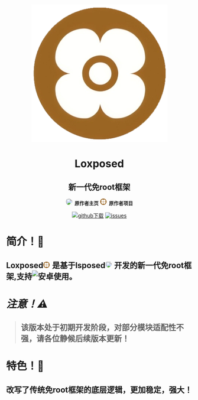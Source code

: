 <div align="center" style="font-family: 'Noto Sans SC', -apple-system, BlinkMacSystemFont, 'Segoe UI', sans-serif;">

<img src="1750004665231.png">

# Loxposed
## 新一代免root框架

<img src="https://avatars.githubusercontent.com/u/193598498?v=4" style="height: 18px; width: 18px; border-radius: 75%; margin-right: 6px; object-fit: cover;"><a href="https://github.com/dotcog" style="text-decoration: none;"><span style="font-family: 'Noto Sans SC', -apple-system, BlinkMacSystemFont, 'Segoe UI', sans-serif; font-size: 13px; font-weight: 600;">原作者主页</span></a>
<img src="https://github.com/QcxFlora/Loxposed/blob/main/1750004665231.png" style="height: 18px; width: 18px; border-radius: 75%; margin-right: 6px; object-fit: cover;"><a href="https://github.com/dotcog/Loxposed" style="text-decoration: none;"><span style="font-family: 'Noto Sans SC', -apple-system, BlinkMacSystemFont, 'Segoe UI', sans-serif; font-size: 13px; font-weight: 600;">原作者项目</span></a>

[![github下载](https://img.shields.io/badge/github-下载-informational?logo=github)](https://github.com/dotcog/Loxposed/releases) [ ![issues](https://img.shields.io/badge/提Issues-informational?logo=issues)](https://github.com/dotcog/Loxposed/issues)

</div>

# 简介！🔧
## Loxposed<img src="https://github.com/QcxFlora/Loxposed/blob/main/1750004665231.png" style="height: 18px; width: 18px; border-radius: 75%; margin-right: 6px; object-fit: cover;">是基于lsposed<img src="https://avatars.githubusercontent.com/u/75879071?s=200&v=4" style="height: 18px; width: 18px; border-radius: 75%; margin-right: 6px; object-fit: cover;">开发的新一代免root框架,支持![安卓](https://img.shields.io/badge/-安卓15-informational?logo=Android)使用。

# ***注意！⚠️***
>## 该版本处于**初期开发阶段**，对部分模块适配性不强，请各位静候后续版本更新！

# 特色！🚀
## 改写了传统免root框架的底层逻辑，更加稳定，强大！